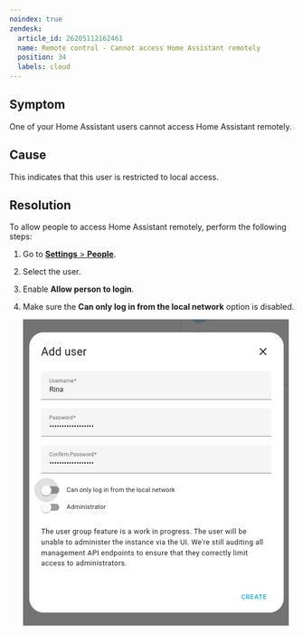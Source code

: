 ```yaml
---
noindex: true
zendesk:
  article_id: 26205112162461
  name: Remote control - Cannot access Home Assistant remotely
  position: 34
  labels: cloud
---
```


## Symptom

One of your Home Assistant users cannot access Home Assistant remotely.

## Cause

This indicates that this user is restricted to local access.

## Resolution

To allow people to access Home Assistant remotely, perform the following steps:

1. Go to [**Settings** > **People**](https://my.home-assistant.io/redirect/people/).
2. Select the user.
3. Enable **Allow person to login**.
4. Make sure the **Can only log in from the local network** option is disabled.

   <img src="/static/img/cloud/login_from_local_network_only.png" alt="Disable toggle on 'Can only login from local network option'">
